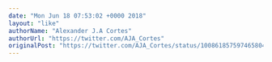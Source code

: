 ```yaml
---
date: "Mon Jun 18 07:53:02 +0000 2018"
layout: "like"
authorName: "Alexander J.A Cortes"
authorUrl: "https://twitter.com/AJA_Cortes"
originalPost: "https://twitter.com/AJA_Cortes/status/1008618575974658048"
---
```

